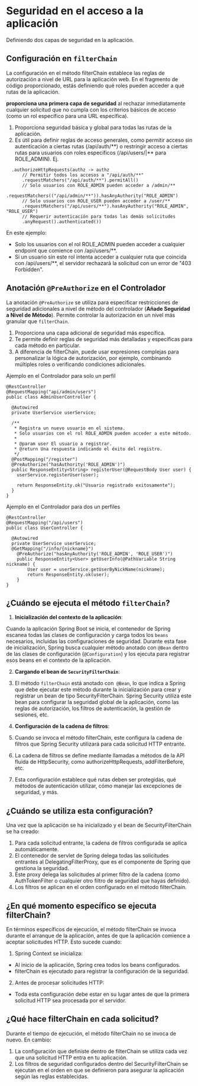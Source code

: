 # Seguridad en el acceso a la aplicación

Definiendo dos capas de seguridad en la aplicación.

## Configuración en `filterChain`

La configuración en el método filterChain establece las reglas de autorización a nivel de URL para la aplicación web. En el fragmento de código proporcionado, estás definiendo qué roles pueden acceder a qué rutas de la aplicación.

**proporciona una primera capa de seguridad** al rechazar inmediatamente cualquier solicitud que no cumpla con los criterios básicos de acceso (como un rol específico para una URL específica).

1. Proporciona seguridad básica y global para todas las rutas de la aplicación.
2. Es útil para definir reglas de acceso generales, como permitir acceso sin autenticación a ciertas rutas (/api/auth/\*\*) o restringir acceso a ciertas rutas para usuarios con roles específicos (/api/users/|\*\* para ROLE_ADMIN). Ej.

```
  .authorizeHttpRequests(authz -> authz
      // Permitir todos los accesos a "/api/auth/**"
      .requestMatchers("/api/auth/**").permitAll()
      // Solo usuarios con ROLE_ADMIN pueden acceder a /admin/**
      .requestMatchers(("/api/admin/**")).hasAnyAuthority("ROLE_ADMIN")
      // Solo usuarios con ROLE_USER pueden acceder a /user/**
      .requestMatchers("/api/users/**").hasAnyAuthority("ROLE_ADMIN", "ROLE_USER")
      // Requerir autenticación para todas las demás solicitudes
      .anyRequest().authenticated())
```

En este ejemplo:

- Solo los usuarios con el rol ROLE_ADMIN pueden acceder a cualquier endpoint que comience con /api/users/\*\*.
- Si un usuario sin este rol intenta acceder a cualquier ruta que coincida con /api/users/\*\*, el servidor rechazará la solicitud con un error de "403 Forbidden".

## Anotación `@PreAuthorize` en el Controlador

La anotación `@PreAuthorize` se utiliza para especificar restricciones de seguridad adicionales a nivel de método del controlador (**Añade Seguridad a Nivel de Método**). Permite controlar la autorización en un nivel más granular que `filterChain`.

1. Proporciona una capa adicional de seguridad más específica.
2. Te permite definir reglas de seguridad más detalladas y específicas para cada método en particular.
3. A diferencia de filterChain, puede usar expresiones complejas para personalizar la lógica de autorización, por ejemplo, combinando múltiples roles o verificando condiciones adicionales.

Ajemplo en el Controlador para solo un perfil

```
@RestController
@RequestMapping("api/admin/users")
public class AdminUserController {

  @Autowired
  private UserService userService;

  /**
   * Registra un nuevo usuario en el sistema.
   * Solo usuarios con el rol ROLE_ADMIN pueden acceder a este método.
   *
   * @param user El usuario a registrar.
   * @return Una respuesta indicando el éxito del registro.
   */
  @PostMapping("/register")
  @PreAuthorize("hasAuthority('ROLE_ADMIN')")
  public ResponseEntity<String> registerUser(@RequestBody User user) {
    userService.registerUser(user);

    return ResponseEntity.ok("Usuario registrado exitosamente");
  }
}
```

Ajemplo en el Controlador para dos un perfiles

```
@RestController
@RequestMapping("/api/users")
public class UserController {

  @Autowired
  private UserService userService;
  @GetMapping("/info/{nickname}")
    @PreAuthorize("hasAnyAuthority('ROLE_ADMIN', 'ROLE_USER')")
    public ResponseEntity<User> getUserInfo(@PathVariable String nickname) {
        User user = userService.getUserByNickName(nickname);
        return ResponseEntity.ok(user);
    }
}
```

## ¿Cuándo se ejecuta el método `filterChain`?

1. **Inicialización del contexto de la aplicación**:

Cuando la aplicación Spring Boot se inicia, el contenedor de Spring escanea todas las clases de configuración y carga todos los `beans` necesarios, incluidas las configuraciones de seguridad.
Durante esta fase de inicialización, Spring busca cualquier método anotado con `@Bean` dentro de las clases de configuración (`@Configuration`) y los ejecuta para registrar esos beans en el contexto de la aplicación.

2. **Cargando el bean de `SecurityFilterChain`**:

1. El método `filterChain` está anotado con` @Bean`, lo que indica a Spring que debe ejecutar este método durante la inicialización para crear y registrar un bean de tipo SecurityFilterChain.
   Spring Security utiliza este bean para configurar la seguridad global de la aplicación, como las reglas de autorización, los filtros de autenticación, la gestión de sesiones, etc.

1. **Configuración de la cadena de filtros**:

1. Cuando se invoca el método filterChain, este configura la cadena de filtros que Spring Security utilizará para cada solicitud HTTP entrante.
1. La cadena de filtros se define mediante llamadas a métodos de la API fluida de HttpSecurity, como authorizeHttpRequests, addFilterBefore, etc.
1. Esta configuración establece qué rutas deben ser protegidas, qué métodos de autenticación utilizar, cómo manejar las excepciones de seguridad, y más.

## ¿Cuándo se utiliza esta configuración?

Una vez que la aplicación se ha inicializado y el bean de SecurityFilterChain se ha creado:

1. Para cada solicitud entrante, la cadena de filtros configurada se aplica automáticamente.
2. El contenedor de servlet de Spring delega todas las solicitudes entrantes al DelegatingFilterProxy, que es el componente de Spring que gestiona la seguridad.
3. Este proxy delega las solicitudes al primer filtro de la cadena (como AuthTokenFilter o cualquier otro filtro de seguridad que hayas definido).
4. Los filtros se aplican en el orden configurado en el método filterChain.

## ¿En qué momento específico se ejecuta filterChain?

En términos específicos de ejecución, el método filterChain se invoca durante el arranque de la aplicación, antes de que la aplicación comience a aceptar solicitudes HTTP. Esto sucede cuando:

1. Spring Context se inicializa:

- Al inicio de la aplicación, Spring crea todos los beans configurados.
- filterChain es ejecutado para registrar la configuración de la seguridad.

2. Antes de procesar solicitudes HTTP:

- Toda esta configuración debe estar en su lugar antes de que la primera solicitud HTTP sea procesada por el servidor.

## ¿Qué hace filterChain en cada solicitud?

Durante el tiempo de ejecución, el método filterChain no se invoca de nuevo. En cambio:

1. La configuración que definiste dentro de filterChain se utiliza cada vez que una solicitud HTTP entra en tu aplicación.
2. Los filtros de seguridad configurados dentro del SecurityFilterChain se ejecutan en el orden en que se definieron para asegurar la aplicación según las reglas establecidas.

